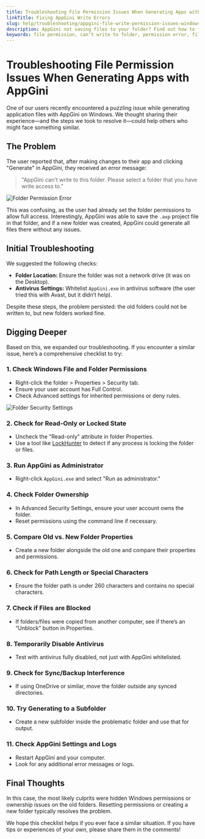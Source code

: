 ```yaml
---
title: Troubleshooting File Permission Issues When Generating Apps with AppGini
linkTitle: Fixing AppGini Write Errors
slug: help/troubleshooting/appgini-file-write-permission-issues-windows
description: AppGini not saving files to your folder? Find out how to fix folder write access issues and keep your app generation process running smoothly.
keywords: file permission, can’t write to folder, permission error, file write issue, troubleshooting, fix errors, generate files problem, Windows permissions, folder access denied, output folder error, save files error, folder permissions Windows, reset folder permissions, administrator access, antivirus folder issue
---
```


# Troubleshooting File Permission Issues When Generating Apps with AppGini

One of our users recently encountered a puzzling issue while generating application files with AppGini on Windows. We thought sharing their experience—and the steps we took to resolve it—could help others who might face something similar.

## The Problem

The user reported that, after making changes to their app and clicking "Generate" in AppGini, they received an error message:

> "AppGini can't write to this folder. Please select a folder that you have write access to."

![Folder Permission Error](https://cdn.bigprof.com/images/cant-write-to-this-folder.png)

This was confusing, as the user had already set the folder permissions to allow full access. Interestingly, AppGini was able to save the `.axp` project file in that folder, and if a new folder was created, AppGini could generate all files there without any issues.

## Initial Troubleshooting

We suggested the following checks:

- **Folder Location:** Ensure the folder was not a network drive (it was on the Desktop).
- **Antivirus Settings:** Whitelist `AppGini.exe` in antivirus software (the user tried this with Avast, but it didn’t help).

Despite these steps, the problem persisted: the old folders could not be written to, but new folders worked fine.

## Digging Deeper

Based on this, we expanded our troubleshooting. If you encounter a similar issue, here’s a comprehensive checklist to try:

### 1. **Check Windows File and Folder Permissions**
  - Right-click the folder > Properties > Security tab.
  - Ensure your user account has Full Control.
  - Check Advanced settings for inherited permissions or deny rules.

  ![Folder Security Settings](https://cdn.bigprof.com/images/folder-properties-security.png)

### 2. **Check for Read-Only or Locked State**
  - Uncheck the "Read-only" attribute in folder Properties.
  - Use a tool like [LockHunter](https://lockhunter.com/) to detect if any process is locking the folder or files.

### 3. **Run AppGini as Administrator**
  - Right-click `AppGini.exe` and select "Run as administrator."

### 4. **Check Folder Ownership**
  - In Advanced Security Settings, ensure your user account owns the folder.
  - Reset permissions using the command line if necessary.

### 5. **Compare Old vs. New Folder Properties**
  - Create a new folder alongside the old one and compare their properties and permissions.

### 6. **Check for Path Length or Special Characters**
  - Ensure the folder path is under 260 characters and contains no special characters.

### 7. **Check if Files are Blocked**
  - If folders/files were copied from another computer, see if there’s an “Unblock” button in Properties.

### 8. **Temporarily Disable Antivirus**
  - Test with antivirus fully disabled, not just with AppGini whitelisted.

### 9. **Check for Sync/Backup Interference**
  - If using OneDrive or similar, move the folder outside any synced directories.

### 10. **Try Generating to a Subfolder**
  - Create a new subfolder inside the problematic folder and use that for output.

### 11. **Check AppGini Settings and Logs**
  - Restart AppGini and your computer.
  - Look for any additional error messages or logs.

## Final Thoughts

In this case, the most likely culprits were hidden Windows permissions or ownership issues on the old folders. Resetting permissions or creating a new folder typically resolves the problem.

We hope this checklist helps if you ever face a similar situation. If you have tips or experiences of your own, please share them in the comments!

